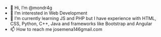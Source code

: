 - 👋 Hi, I’m @mondr4g
- 👀 I’m interested in Web Development
- 🌱 I’m currently learning JS and PHP but I have experience with HTML, CSS, Python, C++, Java and frameworks like Bootstrap and Angular
- 📫 How to reach me josemena146gmail.com

<!---
mondr4g/mondr4g is a ✨ special ✨ repository because its `README.md` (this file) appears on your GitHub profile.
You can click the Preview link to take a look at your changes.
--->
